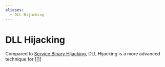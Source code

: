 ```yaml
---
aliases:
  - DLL Hijacking
---
```

# DLL Hijacking
Compared to [Service Binary Hijacking](hijacking-service-binaries.md), DLL Hijacking is a more advanced technique for [[]]
